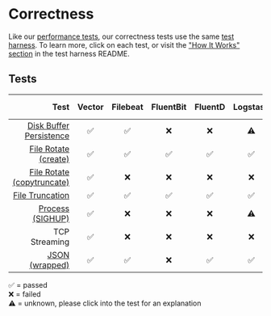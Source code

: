 # Correctness

Like our [performance tests][docs.performance], our correctness tests use the
same [test harness][url.test_harness]. To learn more, click on each test, or
visit the ["How It Works" section][url.test_harness.how-it-works] in the test
harness README.

## Tests

| Test | Vector | Filebeat | FluentBit | FluentD | Logstash | Splunk UF | Splunk HF |
| ---: | :---: | :---: | :---: | :---: | :---: | :---: | :---: |
| [Disk Buffer Persistence][url.disk_buffer_persistence_correctness_test] | ✅ | ✅ | ❌ | ❌ | ⚠️ | ✅ | ✅ |
| [File Rotate \(create\)][url.file_rotate_create_correctness_test] | ✅ | ✅ | ✅ | ✅ | ✅ | ✅ | ✅ |
| [File Rotate \(copytruncate\)][url.file_rotate_truncate_correctness_test] | ✅ | ❌ | ❌ | ❌ | ❌ | ✅ | ✅ |
| [File Truncation][url.file_truncate_correctness_test] | ✅ | ✅ | ✅ | ✅ | ✅ | ✅ | ✅ |
| [Process \(SIGHUP\)][url.sighup_correctness_test] | ✅ | ❌ | ❌ | ❌ | ⚠️ | ✅ | ✅ |
| TCP Streaming | ✅ | ❌ | ❌ | ❌ | ❌ | ✅ | ✅ |
| [JSON \(wrapped\)][url.wrapped_json_correctness_test] | ✅ | ✅ | ❌ | ✅ | ✅ | ✅ | ✅ |

✅ = passed<br />
❌ = failed<br />
⚠️ = unknown, please click into the test for an explanation


[docs.performance]: /performance.md
[url.disk_buffer_persistence_correctness_test]: https://github.com/timberio/vector-test-harness/tree/master/cases/disk_buffer_persistence_correctness
[url.file_rotate_create_correctness_test]: https://github.com/timberio/vector-test-harness/tree/master/cases/file_rotate_create_correctness
[url.file_rotate_truncate_correctness_test]: https://github.com/timberio/vector-test-harness/tree/master/cases/file_rotate_truncate_correctness
[url.file_truncate_correctness_test]: https://github.com/timberio/vector-test-harness/tree/master/cases/file_truncate_correctness
[url.sighup_correctness_test]: https://github.com/timberio/vector-test-harness/tree/master/cases/sighup_correctness
[url.test_harness.how-it-works]: https://github.com/timberio/vector-test-harness/#how-it-works
[url.test_harness]: https://github.com/timberio/vector-test-harness/
[url.wrapped_json_correctness_test]: https://github.com/timberio/vector-test-harness/tree/master/cases/wrapped_json_correctness
